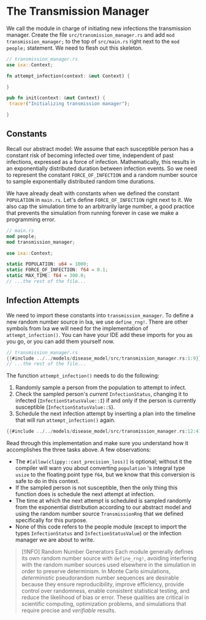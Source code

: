 # The Transmission Manager

We call the module in charge of initiating new infections the transmission manager. Create the file `src/transmission_manager.rs` and add `mod transmission_manager;` to the top of `src/main.rs` right next to the  `mod people;` statement. We need to flesh out this skeleton.

```rust
// transmission_manager.rs
use ixa::Context;

fn attempt_infection(context: &mut Context) {

}

pub fn init(context: &mut Context) {
 trace!("Initializing transmission manager");

}
```

## Constants

Recall our abstract model: We assume that each susceptible person has a constant risk of becoming infected over time, independent of past infections, expressed as a force of infection. Mathematically, this results in an exponentially distributed duration between infection events. So we need to represent the constant `FORCE_OF_INFECTION` and a random number source to sample exponentially distributed random time durations.

We have already dealt with constants when we defined the constant `POPULATION` in `main.rs`.  Let's define `FORCE_OF_INFECTION` right next to it. We also cap the simulation time to an arbitrarily large number, a good practice that prevents the simulation from running forever in case we make a programming error.

```rust
// main.rs
mod people;
mod transmission_manager;

use ixa::Context;

static POPULATION: u64 = 1000;
static FORCE_OF_INFECTION: f64 = 0.1;
static MAX_TIME: f64 = 300.0;
// ...the rest of the file...
```

## Infection Attempts

We need to import these constants into `transmission_manager`. To define a new random number source in Ixa, we use `define_rng!`.  There are other symbols from Ixa we will need for the implementation of `attempt_infection()`. You can have your IDE add these imports for you as you go, or you can add them yourself now.

```rust
// transmission_manager.rs
{{#include ../../models/disease_model/src/transmission_manager.rs:1:9}}
// ...the rest of the file...
```

The function `attempt_infection()` needs to do the following:

1. Randomly sample a person from the population to attempt to infect.
2. Check the sampled person's *current* `InfectionStatus`, changing it to infected (`InfectionStatusValue::I`) if and only if the person is currently susceptible (`InfectionStatusValue::S`).
3. Schedule the next infection attempt by inserting a plan into the timeline that will run `attempt_infection()` again.

```rust
{{#include ../../models/disease_model/src/transmission_manager.rs:12:41}}
```

Read through this implementation and make sure you understand how it accomplishes the three tasks above. A few observations:

- The `#[allow(clippy::cast_precision_loss)]` is optional; without it the compiler will warn you about converting `population` 's integral type `usize` to the floating point type `f64`, but we know that this conversion is safe to do in this context.
- If the sampled person is not susceptible, then the only thing this function does is schedule the next attempt at infection.
- The time at which the next attempt is scheduled is sampled randomly from the exponential distribution according to our abstract model and using the random number source `TransmissionRng` that we defined specifically for this purpose.
- None of this code refers to the people module (except to import the types `InfectionStatus` and `InfectionStatusValue`) or the infection manager we are about to write.

> [!INFO] Random Number Generators
> Each module generally defines its own random number source with `define_rng!`, avoiding interfering with the random number sources used elsewhere in the simulation in order to preserve determinism. In Monte Carlo simulations, *deterministic* pseudorandom number sequences are desirable because they ensure reproducibility, improve efficiency, provide control over randomness, enable consistent statistical testing, and reduce the likelihood of bias or error. These qualities are critical in scientific computing, optimization problems, and simulations that require precise and *verifiable* results.
